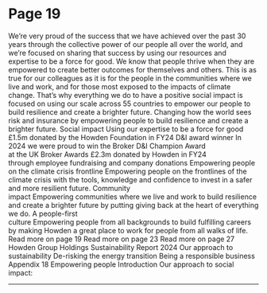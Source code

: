 # Page 19

We’re very proud of the success that 
we have achieved over the past 30 
years through the collective power of 
our people all over the world, and we’re 
focused on sharing that success by using 
our resources and expertise to be a force 
for good. 
We know that people thrive when they are 
empowered to create better outcomes 
for themselves and others. This is as true 
for our colleagues as it is for the people 
in the communities where we live and 
work, and for those most exposed to the 
impacts of climate change. 
That’s why everything we do to have 
a positive social impact is focused on 
using our scale across 55 countries to 
empower our people to build resilience 
and create a brighter future. 
Changing how the world sees risk and 
insurance by empowering people to build 
resilience and create a brighter future.
Social impact 
Using our expertise to be a force for good
£1.5m
donated by the Howden Foundation 
in FY24
D&I award 
winner
In 2024 we were proud to win 
the Broker D&I Champion Award 
at the UK Broker Awards
£2.3m
donated by Howden in FY24 
through employee fundraising 
and company donations
Empowering people  
on the climate crisis frontline
Empowering people on the frontlines of the climate 
crisis with the tools, knowledge and confidence to invest 
in a safer and more resilient future.
Community  
impact
Empowering communities where we live and work to 
build resilience and create a brighter future by putting 
giving back at the heart of everything we do.
A people-first  
culture
Empowering people from all backgrounds to build 
fulfilling careers by making Howden a great place to 
work for people from all walks of life.
 Read more on page 19
 Read more on page 23
 Read more on page 27
Howden Group Holdings
Sustainability Report 2024
Our approach to sustainability
De-risking the energy transition
Being a responsible business
Appendix
18
Empowering people 
Introduction
Our approach to social impact: 


---